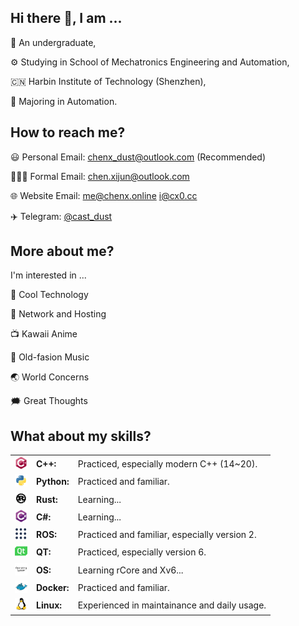 ## Hi there 👋, I am ...

📖 An undergraduate,

⚙️ Studying in School of Mechatronics Engineering and Automation,

🇨🇳 Harbin Institute of Technology (Shenzhen),

🤖 Majoring in Automation.

## How to reach me?

😃 Personal Email: chenx_dust@outlook.com (Recommended)

🧑🏻‍💻 Formal Email: chen.xijun@outlook.com

🌐 Website Email: me@chenx.online i@cx0.cc

✈️ Telegram: [@cast_dust](https://t.me/cast_dust)

## More about me?

I'm interested in ...

👾 Cool Technology

📶 Network and Hosting

📺 Kawaii Anime

🎵 Old-fasion Music

🌏 World Concerns

🗯️ Great Thoughts

## What about my skills?

<table>
    <tbody><tr>
        <td><img width=20px src="icons/cpp.svg"></td>
        <td><strong>C++:</strong></td>
        <td>Practiced, especially modern C++ (14~20).</td>
    </tr><tr>
        <td><img width=20px src="icons/python.svg"></td>
        <td><strong>Python:</strong></td>
        <td>Practiced and familiar.</td>
    </tr><tr>
        <td><img width=20px src="icons/rust.svg"></td>
        <td><strong>Rust:</strong></td>
        <td>Learning...</td>
    </tr><tr>
        <td><img width=20px src="icons/csharp.svg"></td>
        <td><strong>C#:</strong></td>
        <td>Learning...</td>
    </tr><tr>
        <td><img width=20px src="icons/ros.svg"></td>
        <td><strong>ROS:</strong></td>
        <td>Practiced and familiar, especially version 2.</td>
    </tr><tr>
        <td><img width=20px src="icons/qt.svg"></td>
        <td><strong>QT:</strong></td>
        <td>Practiced, especially version 6.</td>
    </tr><tr>
        <td><img width=20px src="icons/os.svg"></td>
        <td><strong>OS:</strong></td>
        <td>Learning rCore and Xv6...</td>
    </tr><tr>
        <td><img width=20px src="icons/docker.svg"></td>
        <td><strong>Docker:</strong></td>
        <td>Practiced and familiar.</td>
    </tr><tr>
        <td><img width=20px src="icons/linux.svg"></td>
        <td><strong>Linux:</strong></td>
        <td>Experienced in maintainance and daily usage.</td>
    </tr>
    </tbody>
</table>
